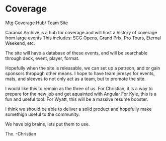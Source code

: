 # Coverage
Mtg Coverage Hub/ Team Site


Caranial Archive is a hub for coverage and will host a history of coverage from large events
This includes: SCG Opens, Grand Prix, Pro Tours, Eternal Weekend, etc. 

The site will have a database of these events, and will be searchable through deck, event, player, format.

Hopefully when the site is releasable, we can set up a patreon, and or gain sponsors thropugh other means. 
I hope to have team jeresys for events, mats, and sleeves to not only act as a team, but to promote the site. 

I would like this to remain as the three of us. 
For Christian, it is a way to prepare for the new job and get aquainted with Angular
For Kyle, this is a fun and useful tool. 
For Wyatt, this will be a massive resume booster. 

I think we should be able to deliver a solid product and hopefully make somethign useful to the community. 

We have big brains, lets put them to use. 

Thx.
-Christian
